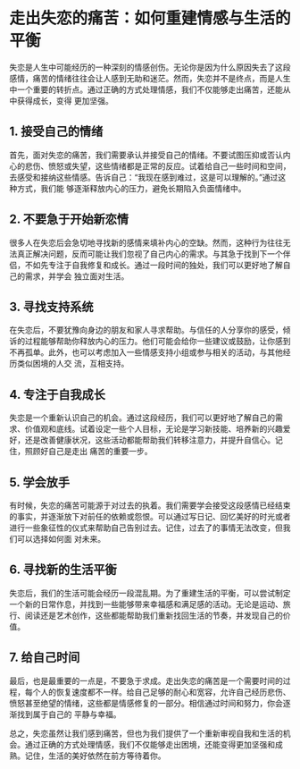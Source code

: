 ﻿# 走出失恋的痛苦：如何重建情感与生活的平衡

失恋是人生中可能经历的一种深刻的情感创伤。无论你是因为什么原因失去了这段感情，痛苦的情绪往往会让人感到无助和迷茫。然而，失恋并不是终点，而是人生中一个重要的转折点。通过正确的方式处理情感，我们不仅能够走出痛苦，还能从中获得成长，变得
更加坚强。

## 1. 接受自己的情绪

首先，面对失恋的痛苦，我们需要承认并接受自己的情绪。不要试图压抑或否认内心的悲伤、愤怒或失望，这些情绪都是正常的反应。试着给自己一些时间和空间，去感受和接纳这些情感。告诉自己：“我现在感到难过，这是可以理解的。”通过这种方式，我们能
够逐渐释放内心的压力，避免长期陷入负面情绪中。

## 2. 不要急于开始新恋情

很多人在失恋后会急切地寻找新的感情来填补内心的空缺。然而，这种行为往往无法真正解决问题，反而可能让我们忽视了自己内心的需求。与其急于找到下一个伴侣，不如先专注于自我修复和成长。通过一段时间的独处，我们可以更好地了解自己的需求，并学会
独立面对生活。

## 3. 寻找支持系统

在失恋后，不要犹豫向身边的朋友和家人寻求帮助。与信任的人分享你的感受，倾诉的过程能够帮助你释放内心的压力。他们可能会给你一些建议或鼓励，让你感到不再孤单。此外，也可以考虑加入一些情感支持小组或参与相关的活动，与其他经历类似困境的人交
流，互相支持。

## 4. 专注于自我成长

失恋是一个重新认识自己的机会。通过这段经历，我们可以更好地了解自己的需求、价值观和底线。试着设定一些个人目标，无论是学习新技能、培养新的兴趣爱好，还是改善健康状况，这些活动都能帮助我们转移注意力，并提升自信心。记住，照顾好自己是走出
痛苦的重要一步。

## 5. 学会放手

有时候，失恋的痛苦可能源于对过去的执着。我们需要学会接受这段感情已经结束的事实，并逐渐放下对前任的依赖或怨恨。可以通过写日记、回忆美好的时光或者进行一些象征性的仪式来帮助自己告别过去。记住，过去了的事情无法改变，但我们可以选择如何面
对未来。

## 6. 寻找新的生活平衡

失恋后，我们的生活可能会经历一段混乱期。为了重建生活的平衡，可以尝试制定一个新的日常作息，并找到一些能够带来幸福感和满足感的活动。无论是运动、旅行、阅读还是艺术创作，这些都能帮助我们重新找回生活的节奏，并发现自己的价值。

## 7. 给自己时间

最后，也是最重要的一点是，不要急于求成。走出失恋的痛苦是一个需要时间的过程，每个人的恢复速度都不一样。给自己足够的耐心和宽容，允许自己经历悲伤、愤怒甚至绝望的情绪，这些都是情感修复的一部分。相信通过时间和努力，你会逐渐找到属于自己的
平静与幸福。

总之，失恋虽然让我们感到痛苦，但也为我们提供了一个重新审视自我和生活的机会。通过正确的方式处理情感，我们不仅能够走出困境，还能变得更加坚强和成熟。记住，生活的美好依然在前方等待着你。